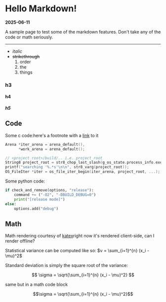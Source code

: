 # Hello Markdown!

**<time id="publish-date">2025-06-11</time>**

A sample page to test some of the markdown features. Don't take any of the code
or math seriously.

<hr/>

- *italic*
- ~~strikethrough~~
    1. order
    1. the
    1. things

### h3
#### h4
##### h5

## Code

Some c code:<fn>here's a footnote with a [link](https://github.com/beaumccartney/root_c/blob/main/metagen/metagen_main.c) to it</fn>

```c
Arena *iter_arena = arena_default(),
      *work_arena = arena_default();

// <project root>/build/.. i.e. project root
String8 project_root = str8_chop_last_slash(g_os_state.process_info.exe_folder);
printf("searching '%.*s'\n\n", str8_varg(project_root));
OS_FileIter *iter = os_file_iter_begin(iter_arena, project_root, ...);
```

Some python code:

```python
if check_and_remove(options, "release"):
    command += ("-O2", "-DBUILD_DEBUG=0")
    print("[release mode]")
else:
    options.add("debug")
```

## Math

Math rendering courtesy of [katex](katex.org)<fn>right now it's rendered client-side, can I render offline?</fn>

Statistical variance can be computed like so: $v = \sum_{i=1}^{n} (x_i - \mu)^2$

Standard deviation is simply the square root of the variance:

$$
\sigma = \sqrt{\sum_{i=1}^{n} (x_i - \mu)^2}
$$


same but in a math code block

```math
\sigma = \sqrt{\sum_{i=1}^{n} (x_i - \mu)^2}
```

